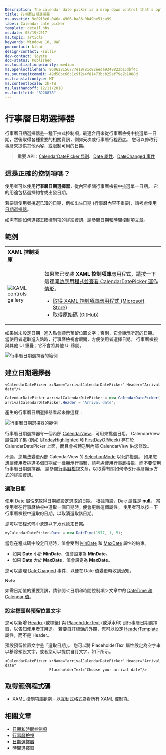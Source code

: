 ```yaml
---
Description: The calendar date picker is a drop down control that’s optimized for picking a single date from a calendar view where contextual information like the day of the week or fullness of the calendar is important.
title: 行事曆日期選擇器
ms.assetid: 9e0213e0-046a-4906-ba86-0b49be51ca99
label: Calendar date picker
template: detail.hbs
ms.date: 05/19/2017
ms.topic: article
keywords: Windows 10, UWP
pm-contact: kisai
design-contact: ksulliv
dev-contact: joyate
doc-status: Published
ms.localizationpriority: medium
ms.openlocfilehash: 960628156777e18781c82eeda9348823be3dbf4c
ms.sourcegitcommit: 49d58bc66c1c9f2a4f81473bcb25af79e2b1088d
ms.translationtype: MT
ms.contentlocale: zh-TW
ms.lasthandoff: 12/11/2018
ms.locfileid: "8926878"
---
```

# <a name="calendar-date-picker"></a>行事曆日期選擇器

 

行事曆日期選擇器是一種下拉式控制項，最適合用來從行事曆檢視中挑選單一日期，然後取得各種重要的相關資訊，例如天次或行事曆行程密度。 您可以修改行事曆來提供其他內容，或限制可用的日期。

> **重要 API**：[CalendarDatePicker 類別](https://msdn.microsoft.com/library/windows/apps/xaml/windows.ui.xaml.controls.calendardatepicker.aspx)、[Date 屬性](https://msdn.microsoft.com/library/windows/apps/xaml/windows.ui.xaml.controls.calendardatepicker.date.aspx)、[DateChanged 事件](https://msdn.microsoft.com/library/windows/apps/xaml/windows.ui.xaml.controls.calendardatepicker.datechanged.aspx)


## <a name="is-this-the-right-control"></a>這是正確的控制項嗎？
使用者可以使用**行事曆日期選擇器**，從內容相關行事曆檢視中挑選單一日期。 它的用途包括選擇約會或出發日期。

若要讓使用者挑選已知的日期，例如出生日期 (行事曆內容不重要)，請考慮使用[日期選擇器](date-picker.md)。

如需有關如何選擇正確控制項的詳細資訊，請參閱[日期和時間控制項](date-and-time.md)文章。

## <a name="examples"></a>範例

<table>
<th align="left">XAML 控制項庫<th>
<tr>
<td><img src="images/xaml-controls-gallery-sm.png" alt="XAML controls gallery"></img></td>
<td>
    <p>如果您已安裝 <strong style="font-weight: semi-bold">XAML 控制項庫</strong>應用程式，請按一下這裡<a href="xamlcontrolsgallery:/item/CalendarDatePicker">開啟應用程式並查看 CalendarDatePicker 運作情形</a>。</p>
    <ul>
    <li><a href="https://www.microsoft.com/store/productId/9MSVH128X2ZT">取得 XAML 控制項庫應用程式 (Microsoft Store)</a></li>
    <li><a href="https://github.com/Microsoft/Windows-universal-samples/tree/master/Samples/XamlUIBasics">取得原始碼 (GitHub)</a></li>
    </ul>
</td>
</tr>
</table>

如果尚未設定日期，進入點會顯示預留位置文字；否則，它會顯示所選的日期。 當使用者選取進入點時，行事曆檢視會展開，方便使用者選擇日期。 行事曆檢視與其他 UI 重疊；它不會將其他 UI 移開。

![行事曆日期選擇器的範例](images/calendar-date-picker-2-views.png)

## <a name="create-a-date-picker"></a>建立日期選擇器

```xaml
<CalendarDatePicker x:Name="arrivalCalendarDatePicker" Header="Arrival date"/>
```

```csharp
CalendarDatePicker arrivalCalendarDatePicker = new CalendarDatePicker();
arrivalCalendarDatePicker.Header = "Arrival date";
```

產生的行事曆日期選擇器看起來像這樣︰

![行事曆日期選擇器的範例](images/calendar-date-picker-closed.png)

行事曆日期選擇器有一個內部 [CalendarView](https://msdn.microsoft.com/library/windows/apps/xaml/windows.ui.xaml.controls.calendarview.aspx)，可用來挑選日期。 CalendarView 屬性的子集 (例如 [IsTodayHighlighted](https://msdn.microsoft.com/library/windows/apps/xaml/windows.ui.xaml.controls.calendardatepicker.istodayhighlighted.aspx) 和 [FirstDayOfWeek](https://msdn.microsoft.com/library/windows/apps/xaml/windows.ui.xaml.controls.calendardatepicker.firstdayofweek.aspx)) 存在於 CalendarDatePicker 上面，而且會被轉送到內部 CalendarView 供您修改。 

不過，您無法變更內部 CalendarView 的 [SelectionMode](https://msdn.microsoft.com/library/windows/apps/xaml/windows.ui.xaml.controls.calendarview.selectionmode.aspx) 以允許複選。 如果您想讓使用者挑選多個日期或一律顯示行事曆，請考慮使用行事曆檢視，而不要使用行事曆日期選擇器。 請參閱[行事曆檢視](calendar-view.md)文章，以取得有關如何修改行事曆顯示方式的詳細資訊。

### <a name="selecting-dates"></a>選取日期

使用 [Date](https://msdn.microsoft.com/library/windows/apps/xaml/windows.ui.xaml.controls.calendardatepicker.date.aspx) 屬性來取得日期或設定選取的日期。 根據預設，Date 屬性是 **null**。 當使用者在行事曆檢視中選取一個日期時，便會更新這個屬性。 使用者可以按一下行事曆檢視中選取的日期，以取消選取該日期。 

您可以在程式碼中按照以下方式設定日期。

```csharp
myCalendarDatePicker.Date = new DateTime(1977, 1, 5);
```

當您在程式碼中設定日期時，值會受到 [MinDate](https://msdn.microsoft.com/library/windows/apps/xaml/windows.ui.xaml.controls.calendardatepicker.mindate.aspx) 和 [MaxDate](https://msdn.microsoft.com/library/windows/apps/xaml/windows.ui.xaml.controls.calendardatepicker.maxdate.aspx) 屬性的約束。
- 如果 **Date** 小於 **MinDate**，值會設定為 **MinDate**。
- 如果 **Date** 大於 **MaxDate**，值會設定為 **MaxDate**。

您可以處理 [DateChanged](https://msdn.microsoft.com/library/windows/apps/xaml/windows.ui.xaml.controls.calendardatepicker.datechanged.aspx) 事件，以便在 Date 值變更時收到通知。

> [!NOTE]
如需日期值的重要資訊，請參閱＜日期和時間控制項＞文章中的 [DateTime 和 Calendar 值](date-and-time.md#datetime-and-calendar-values)。

### <a name="setting-a-header-and-placeholder-text"></a>設定標頭與預留位置文字

您可以新增 [Header](https://msdn.microsoft.com/library/windows/apps/xaml/windows.ui.xaml.controls.calendardatepicker.header.aspx) (或標籤) 與 [PlaceholderText](https://msdn.microsoft.com/library/windows/apps/xaml/windows.ui.xaml.controls.calendardatepicker.placeholdertext.aspx) (或浮水印) 到行事曆日期選擇器，以告知使用者其用途。 若要自訂標頭的外觀，您可以設定 [HeaderTemplate](https://msdn.microsoft.com/library/windows/apps/xaml/windows.ui.xaml.controls.calendardatepicker.headertemplate.aspx) 屬性，而不是 Header。

預設預留位置文字是「選取日期」。 您可以將 PlaceholderText 屬性設定為空字串以移除預設文字，或者您可以提供自訂文字，如下所示。

```xaml
<CalendarDatePicker x:Name="arrivalCalendarDatePicker" Header="Arrival date" 
                    PlaceholderText="Choose your arrival date"/>
```

## <a name="get-the-sample-code"></a>取得範例程式碼

- [XAML 控制項庫範例](https://github.com/Microsoft/Windows-universal-samples/tree/master/Samples/XamlUIBasics) - 以互動式格式查看所有 XAML 控制項。

## <a name="related-articles"></a>相關文章

- [日期和時間控制項](date-and-time.md)
- [行事曆檢視](calendar-view.md)
- [日期選擇器](date-picker.md)
- [時間選擇器](time-picker.md)
